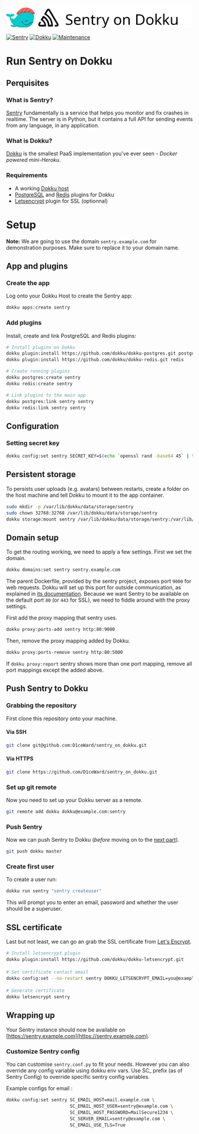 ![](.github/images/repo_header.png)

[![Sentry](https://img.shields.io/badge/Sentry-9.1.2-blue.svg)](https://github.com/getsentry/sentry/releases/tag/9.1.2)
[![Dokku](https://img.shields.io/badge/Dokku-Repo-blue.svg)](https://github.com/dokku/dokku)
[![Maintenance](https://img.shields.io/badge/Maintained%3F-no-red.svg)](https://github.com/D1ceWard/sentry_on_dokku/graphs/commit-activity)

# Run Sentry on Dokku

## Perquisites

### What is Sentry?

[Sentry](https://sentry.io) fundamentally is a service that helps you monitor and fix crashes in realtime. The server is in Python, but it contains a full API for sending events from any language, in any application.

### What is Dokku?

[Dokku](http://dokku.viewdocs.io/dokku/) is the smallest PaaS implementation
you've ever seen - _Docker powered mini-Heroku_.

### Requirements
* A working [Dokku host](http://dokku.viewdocs.io/dokku/getting-started/installation/)
* [PostgreSQL](https://github.com/dokku/dokku-postgres) and [Redis](https://github.com/dokku/dokku-redis) plugins for Dokku
* [Letsencrypt](https://github.com/dokku/dokku-letsencrypt) plugin for SSL (optionnal)

# Setup

**Note:** We are going to use the domain `sentry.example.com` for demonstration
purposes. Make sure to replace it to your domain name.

## App and plugins

### Create the app
Log onto your Dokku Host to create the Sentry app:

```bash
dokku apps:create sentry
```

### Add plugins
Install, create and link PostgreSQL and Redis plugins:
```bash
# Install plugins on Dokku
dokku plugin:install https://github.com/dokku/dokku-postgres.git postgres
dokku plugin:install https://github.com/dokku/dokku-redis.git redis
```
```bash
# Create running plugins
dokku postgres:create sentry
dokku redis:create sentry
```
```bash
# Link plugins to the main app
dokku postgres:link sentry sentry
dokku redis:link sentry sentry
```

## Configuration

### Setting secret key

```bash
dokku config:set sentry SECRET_KEY=$(echo `openssl rand -base64 45` | tr -d \=+ | cut -c 1-32)
```

## Persistent storage
To persists user uploads (e.g. avatars) between restarts, create a folder on the host machine and tell Dokku to mount it to the app container.
```bash
sudo mkdir -p /var/lib/dokku/data/storage/sentry
sudo chown 32768:32768 /var/lib/dokku/data/storage/sentry
dokku storage:mount sentry /var/lib/dokku/data/storage/sentry:/var/lib/sentry/files
```

## Domain setup

To get the routing working, we need to apply a few settings. First we set
the domain.

```bash
dokku domains:set sentry sentry.example.com
```

The parent Dockerfile, provided by the sentry project, exposes port `9000` for web requests. Dokku will set up this port for outside communication, as explained in [its documentation](http://dokku.viewdocs.io/dokku/advanced-usage/proxy-management/#proxy-port-mapping). Because we want Sentry to be available on the default port `80` (or `443` for SSL), we need to fiddle around with the proxy settings.

First add the proxy mapping that sentry uses.

```bash
dokku proxy:ports-add sentry http:80:9000
```

Then, remove the proxy mapping added by Dokku.

```bash
dokku proxy:ports-remove sentry http:80:5000
```

If `dokku proxy:report` sentry shows more than one port mapping, remove all port mappings except the added above.

## Push Sentry to Dokku

### Grabbing the repository

First clone this repository onto your machine.

#### Via SSH

```bash
git clone git@github.com:D1ceWard/sentry_on_dokku.git
```

#### Via HTTPS

```bash
git clone https://github.com/D1ceWard/sentry_on_dokku.git
```

### Set up git remote

Now you need to set up your Dokku server as a remote.

```bash
git remote add dokku dokku@example.com:sentry
```

### Push Sentry

Now we can push Sentry to Dokku (_before_ moving on to the [next part](#domain-and-ssl-certificate)).

```bash
git push dokku master
```

### Create first user

To create a user run:

```bash
dokku run sentry "sentry createuser"
```

This will prompt you to enter an email, password and whether the user should be a superuser.

## SSL certificate

Last but not least, we can go an grab the SSL certificate from [Let's
Encrypt](https://letsencrypt.org/).

```bash
# Install letsencrypt plugin
dokku plugin:install https://github.com/dokku/dokku-letsencrypt.git

# Set certificate contact email
dokku config:set --no-restart sentry DOKKU_LETSENCRYPT_EMAIL=you@example.com

# Generate certificate
dokku letsencrypt sentry
```

## Wrapping up

Your Sentry instance should now be available on [https://sentry.example.com](https://sentry.example.com).

### Customize Sentry config
You can customise `sentry.conf.py` to fit your needs. However you can also override any config variable using dokku env vars.
Use SC_ prefix (as of Sentry Config) to override specific sentry config variables.

Example configs for email :
```bash
dokku config:set sentry SC_EMAIL_HOST=mail.example.com \
                        SC_EMAIL_HOST_USER=sentry@example.com \
                        SC_EMAIL_HOST_PASSWORD=MailSecure1234 \
                        SC_SERVER_EMAIL=sentry@example.com \
                        SC_EMAIL_USE_TLS=True
```
